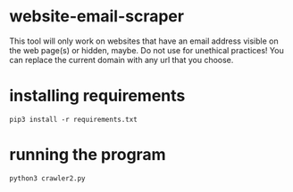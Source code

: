# website-email-scraper
This tool will only work on websites that have an email address visible on the web page(s) or hidden, maybe. Do not use for unethical practices!
You can replace the current domain with any url that you choose.

# installing requirements
``pip3 install -r requirements.txt``

# running the program
``python3 crawler2.py``
